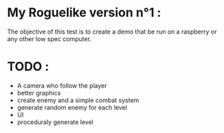 # My Roguelike version n°1 :

The objective of this test is to create a demo that be run on a raspberry or any other low spec computer.

# TODO :
- A camera who follow the player
- better graphics
- create enemy and a simple combat system
- generate random enemy for each level
- UI
- proceduraly generate level